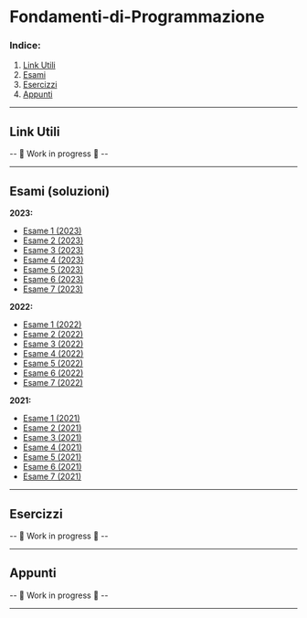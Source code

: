 # Fondamenti-di-Programmazione

### Indice:
1. [Link Utili](#link-utili)
2. [Esami](#esami-soluzioni)
3. [Esercizzi](#esercizzi)
4. [Appunti](#appunti)

---
## Link Utili
-- 🚧 Work in progress 🚧 --

---
## Esami (soluzioni)
**2023:**
- [Esame 1 (2023)]([/Esami/2023/Esame%201%20(2023).md](https://github.com/CS-Swap/Fondamenti-di-Programmazione/issues/1))
- [Esame 2 (2023)](/Esami/2023/Esame%202%20(2023).md)
- [Esame 3 (2023)](/Esami/2023/Esame%203%20(2023).md)
- [Esame 4 (2023)](/Esami/2023/Esame%204%20(2023).md)
- [Esame 5 (2023)](/Esami/2023/Esame%205%20(2023).md)
- [Esame 6 (2023)](/Esami/2023/Esame%206%20(2023).md)
- [Esame 7 (2023)](/Esami/2023/Esame%207%20(2023).md)

**2022:**
- [Esame 1 (2022)](/Esami/2022/Esame%201%20(2022).md)
- [Esame 2 (2022)](/Esami/2022/Esame%202%20(2022).md)
- [Esame 3 (2022)](/Esami/2022/Esame%203%20(2022).md)
- [Esame 4 (2022)](/Esami/2022/Esame%204%20(2022).md)
- [Esame 5 (2022)](/Esami/2022/Esame%205%20(2022).md)
- [Esame 6 (2022)](/Esami/2022/Esame%206%20(2022).md)
- [Esame 7 (2022)](/Esami/2022/Esame%207%20(2022).md)

**2021:**
- [Esame 1 (2021)](/Esami/2021/Esame%201%20(2021).md)
- [Esame 2 (2021)](/Esami/2021/Esame%202%20(2021).md)
- [Esame 3 (2021)](/Esami/2021/Esame%203%20(2021).md)
- [Esame 4 (2021)](/Esami/2021/Esame%204%20(2021).md)
- [Esame 5 (2021)](/Esami/2021/Esame%205%20(2021).md)
- [Esame 6 (2021)](/Esami/2021/Esame%206%20(2021).md)
- [Esame 7 (2021)](/Esami/2021/Esame%207%20(2021).md)

---
## Esercizzi
-- 🚧 Work in progress 🚧 --

---
## Appunti
-- 🚧 Work in progress 🚧 --

---
